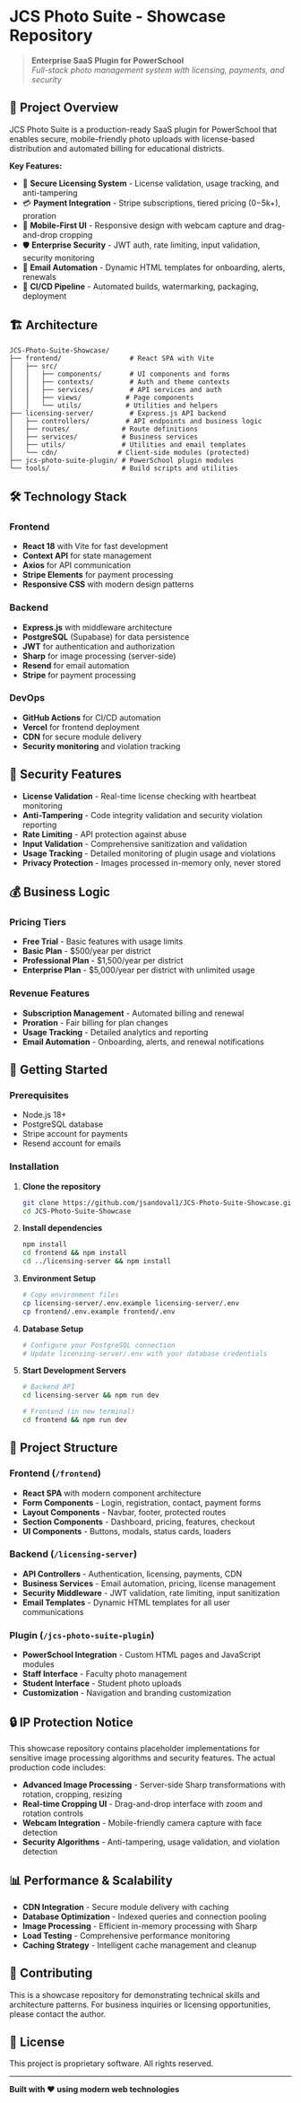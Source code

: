 # JCS Photo Suite - Showcase Repository

> **Enterprise SaaS Plugin for PowerSchool**  
> *Full-stack photo management system with licensing, payments, and security*

## 🚀 Project Overview

JCS Photo Suite is a production-ready SaaS plugin for PowerSchool that enables secure, mobile-friendly photo uploads with license-based distribution and automated billing for educational districts.

**Key Features:**
- 🔐 **Secure Licensing System** - License validation, usage tracking, and anti-tampering
- 💳 **Payment Integration** - Stripe subscriptions, tiered pricing ($0-$5k+), proration
- 📱 **Mobile-First UI** - Responsive design with webcam capture and drag-and-drop cropping
- 🛡️ **Enterprise Security** - JWT auth, rate limiting, input validation, security monitoring
- 📧 **Email Automation** - Dynamic HTML templates for onboarding, alerts, renewals
- 🚀 **CI/CD Pipeline** - Automated builds, watermarking, packaging, deployment

## 🏗️ Architecture

```
JCS-Photo-Suite-Showcase/
├── frontend/                 # React SPA with Vite
│   ├── src/
│   │   ├── components/       # UI components and forms
│   │   ├── contexts/         # Auth and theme contexts
│   │   ├── services/         # API services and auth
│   │   ├── views/           # Page components
│   │   └── utils/           # Utilities and helpers
├── licensing-server/         # Express.js API backend
│   ├── controllers/         # API endpoints and business logic
│   ├── routes/             # Route definitions
│   ├── services/           # Business services
│   ├── utils/              # Utilities and email templates
│   └── cdn/               # Client-side modules (protected)
├── jcs-photo-suite-plugin/ # PowerSchool plugin modules
└── tools/                  # Build scripts and utilities
```

## 🛠️ Technology Stack

### Frontend
- **React 18** with Vite for fast development
- **Context API** for state management
- **Axios** for API communication
- **Stripe Elements** for payment processing
- **Responsive CSS** with modern design patterns

### Backend
- **Express.js** with middleware architecture
- **PostgreSQL** (Supabase) for data persistence
- **JWT** for authentication and authorization
- **Sharp** for image processing (server-side)
- **Resend** for email automation
- **Stripe** for payment processing

### DevOps
- **GitHub Actions** for CI/CD automation
- **Vercel** for frontend deployment
- **CDN** for secure module delivery
- **Security monitoring** and violation tracking

## 🔐 Security Features

- **License Validation** - Real-time license checking with heartbeat monitoring
- **Anti-Tampering** - Code integrity validation and security violation reporting
- **Rate Limiting** - API protection against abuse
- **Input Validation** - Comprehensive sanitization and validation
- **Usage Tracking** - Detailed monitoring of plugin usage and violations
- **Privacy Protection** - Images processed in-memory only, never stored

## 💰 Business Logic

### Pricing Tiers
- **Free Trial** - Basic features with usage limits
- **Basic Plan** - $500/year per district
- **Professional Plan** - $1,500/year per district  
- **Enterprise Plan** - $5,000/year per district with unlimited usage

### Revenue Features
- **Subscription Management** - Automated billing and renewal
- **Proration** - Fair billing for plan changes
- **Usage Tracking** - Detailed analytics and reporting
- **Email Automation** - Onboarding, alerts, and renewal notifications

## 🚀 Getting Started

### Prerequisites
- Node.js 18+
- PostgreSQL database
- Stripe account for payments
- Resend account for emails

### Installation

1. **Clone the repository**
   ```bash
   git clone https://github.com/jsandoval1/JCS-Photo-Suite-Showcase.git
   cd JCS-Photo-Suite-Showcase
   ```

2. **Install dependencies**
   ```bash
   npm install
   cd frontend && npm install
   cd ../licensing-server && npm install
   ```

3. **Environment Setup**
   ```bash
   # Copy environment files
   cp licensing-server/.env.example licensing-server/.env
   cp frontend/.env.example frontend/.env
   ```

4. **Database Setup**
   ```bash
   # Configure your PostgreSQL connection
   # Update licensing-server/.env with your database credentials
   ```

5. **Start Development Servers**
   ```bash
   # Backend API
   cd licensing-server && npm run dev
   
   # Frontend (in new terminal)
   cd frontend && npm run dev
   ```

## 📁 Project Structure

### Frontend (`/frontend`)
- **React SPA** with modern component architecture
- **Form Components** - Login, registration, contact, payment forms
- **Layout Components** - Navbar, footer, protected routes
- **Section Components** - Dashboard, pricing, features, checkout
- **UI Components** - Buttons, modals, status cards, loaders

### Backend (`/licensing-server`)
- **API Controllers** - Authentication, licensing, payments, CDN
- **Business Services** - Email automation, pricing, license management
- **Security Middleware** - JWT validation, rate limiting, input sanitization
- **Email Templates** - Dynamic HTML templates for all user communications

### Plugin (`/jcs-photo-suite-plugin`)
- **PowerSchool Integration** - Custom HTML pages and JavaScript modules
- **Staff Interface** - Faculty photo management
- **Student Interface** - Student photo uploads
- **Customization** - Navigation and branding customization

## 🔒 IP Protection Notice

This showcase repository contains placeholder implementations for sensitive image processing algorithms and security features. The actual production code includes:

- **Advanced Image Processing** - Server-side Sharp transformations with rotation, cropping, resizing
- **Real-time Cropping UI** - Drag-and-drop interface with zoom and rotation controls
- **Webcam Integration** - Mobile-friendly camera capture with face detection
- **Security Algorithms** - Anti-tampering, usage validation, and violation detection

## 📊 Performance & Scalability

- **CDN Integration** - Secure module delivery with caching
- **Database Optimization** - Indexed queries and connection pooling
- **Image Processing** - Efficient in-memory processing with Sharp
- **Load Testing** - Comprehensive performance monitoring
- **Caching Strategy** - Intelligent cache management and cleanup

## 🤝 Contributing

This is a showcase repository for demonstrating technical skills and architecture patterns. For business inquiries or licensing opportunities, please contact the author.

## 📄 License

This project is proprietary software. All rights reserved.

---

**Built with ❤️ using modern web technologies** 